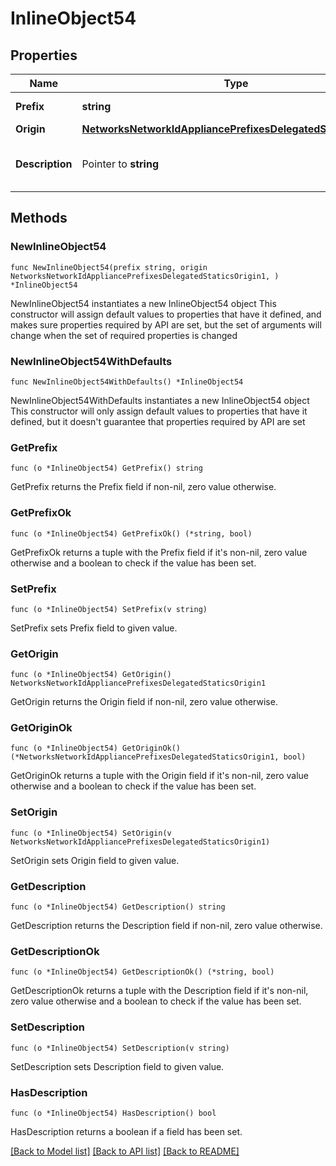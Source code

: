 # InlineObject54

## Properties

Name | Type | Description | Notes
------------ | ------------- | ------------- | -------------
**Prefix** | **string** | A static IPv6 prefix | 
**Origin** | [**NetworksNetworkIdAppliancePrefixesDelegatedStaticsOrigin1**](NetworksNetworkIdAppliancePrefixesDelegatedStaticsOrigin1.md) |  | 
**Description** | Pointer to **string** | A name or description for the prefix | [optional] 

## Methods

### NewInlineObject54

`func NewInlineObject54(prefix string, origin NetworksNetworkIdAppliancePrefixesDelegatedStaticsOrigin1, ) *InlineObject54`

NewInlineObject54 instantiates a new InlineObject54 object
This constructor will assign default values to properties that have it defined,
and makes sure properties required by API are set, but the set of arguments
will change when the set of required properties is changed

### NewInlineObject54WithDefaults

`func NewInlineObject54WithDefaults() *InlineObject54`

NewInlineObject54WithDefaults instantiates a new InlineObject54 object
This constructor will only assign default values to properties that have it defined,
but it doesn't guarantee that properties required by API are set

### GetPrefix

`func (o *InlineObject54) GetPrefix() string`

GetPrefix returns the Prefix field if non-nil, zero value otherwise.

### GetPrefixOk

`func (o *InlineObject54) GetPrefixOk() (*string, bool)`

GetPrefixOk returns a tuple with the Prefix field if it's non-nil, zero value otherwise
and a boolean to check if the value has been set.

### SetPrefix

`func (o *InlineObject54) SetPrefix(v string)`

SetPrefix sets Prefix field to given value.


### GetOrigin

`func (o *InlineObject54) GetOrigin() NetworksNetworkIdAppliancePrefixesDelegatedStaticsOrigin1`

GetOrigin returns the Origin field if non-nil, zero value otherwise.

### GetOriginOk

`func (o *InlineObject54) GetOriginOk() (*NetworksNetworkIdAppliancePrefixesDelegatedStaticsOrigin1, bool)`

GetOriginOk returns a tuple with the Origin field if it's non-nil, zero value otherwise
and a boolean to check if the value has been set.

### SetOrigin

`func (o *InlineObject54) SetOrigin(v NetworksNetworkIdAppliancePrefixesDelegatedStaticsOrigin1)`

SetOrigin sets Origin field to given value.


### GetDescription

`func (o *InlineObject54) GetDescription() string`

GetDescription returns the Description field if non-nil, zero value otherwise.

### GetDescriptionOk

`func (o *InlineObject54) GetDescriptionOk() (*string, bool)`

GetDescriptionOk returns a tuple with the Description field if it's non-nil, zero value otherwise
and a boolean to check if the value has been set.

### SetDescription

`func (o *InlineObject54) SetDescription(v string)`

SetDescription sets Description field to given value.

### HasDescription

`func (o *InlineObject54) HasDescription() bool`

HasDescription returns a boolean if a field has been set.


[[Back to Model list]](../README.md#documentation-for-models) [[Back to API list]](../README.md#documentation-for-api-endpoints) [[Back to README]](../README.md)


